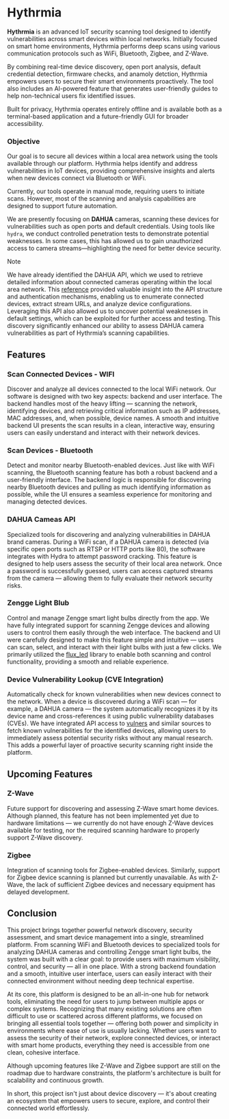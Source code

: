# Hythrmia

**Hythrmia** is an advanced IoT security scanning tool designed to identify vulnerabilities across smart devices within local networks. Initially focused on smart home environments, Hythrmia performs deep scans using various communication protocols such as WiFi, Bluetooth, Zigbee, and Z-Wave.

By combining real-time device discovery, open port analysis, default credential detection, firmware checks, and anamoly detction, Hythrmia empowers users to secure their smart environments proactively. The tool also includes an AI-powered feature that generates user-friendly guides to help non-technical users fix identified issues.

Built for privacy, Hythrmia operates entirely offline and is available both as a terminal-based application and a future-friendly GUI for broader accessibility.

### Objective
Our goal is to secure all devices within a local area network using the tools available through our platform. Hythrmia helps identify and address vulnerabilities in IoT devices, providing comprehensive insights and alerts when new devices connect via Bluetooth or WiFi.

Currently, our tools operate in manual mode, requiring users to initiate scans. However, most of the scanning and analysis capabilities are designed to support future automation.

We are presently focusing on **DAHUA** cameras, scanning these devices for vulnerabilities such as open ports and default credentials. Using tools like `hydra`, we conduct controlled penetration tests to demonstrate potential weaknesses. In some cases, this has allowed us to gain unauthorized access to camera streams—highlighting the need for better device security.

>[!NOTE]
We have already identified the DAHUA API, which we used to retrieve detailed information about connected cameras operating within the local area network. This [reference](https://github.com/rroller/dahua/issues/338) provided valuable insight into the API structure and authentication mechanisms, enabling us to enumerate connected devices, extract stream URLs, and analyze device configurations. Leveraging this API also allowed us to uncover potential weaknesses in default settings, which can be exploited for further access and testing. This discovery significantly enhanced our ability to assess DAHUA camera vulnerabilities as part of Hythrmia’s scanning capabilities.

## Features
### Scan Connected Devices - WIFI
Discover and analyze all devices connected to the local WiFi network. Our software is designed with two key aspects: backend and user interface. The backend handles most of the heavy lifting — scanning the network, identifying devices, and retrieving critical information such as IP addresses, MAC addresses, and, when possible, device names. A smooth and intuitive backend UI presents the scan results in a clean, interactive way, ensuring users can easily understand and interact with their network devices.

### Scan Devices - Bluetooth
Detect and monitor nearby Bluetooth-enabled devices. Just like with WiFi scanning, the Bluetooth scanning feature has both a robust backend and a user-friendly interface. The backend logic is responsible for discovering nearby Bluetooth devices and pulling as much identifying information as possible, while the UI ensures a seamless experience for monitoring and managing detected devices.

### DAHUA Cameas API
Specialized tools for discovering and analyzing vulnerabilities in DAHUA brand cameras. During a WiFi scan, if a DAHUA camera is detected (via specific open ports such as RTSP or HTTP ports like 80), the software integrates with Hydra to attempt password cracking. This feature is designed to help users assess the security of their local area network. Once a password is successfully guessed, users can access captured streams from the camera — allowing them to fully evaluate their network security risks.

### Zengge Light Blub
Control and manage Zengge smart light bulbs directly from the app.
We have fully integrated support for scanning Zengge devices and allowing users to control them easily through the web interface.
The backend and UI were carefully designed to make this feature simple and intuitive — users can scan, select, and interact with their light bulbs with just a few clicks.
We primarily utilized the [flux_led](https://github.com/lightinglibs/flux_led) library to enable both scanning and control functionality, providing a smooth and reliable experience.

### Device Vulnerability Lookup (CVE Integration)
Automatically check for known vulnerabilities when new devices connect to the network.
When a device is discovered during a WiFi scan — for example, a DAHUA camera — the system automatically recognizes it by its device name and cross-references it using public vulnerability databases (CVEs).
We have integrated API access to [vulners](https://vulners.com/) and similar sources to fetch known vulnerabilities for the identified devices, allowing users to immediately assess potential security risks without any manual research.
This adds a powerful layer of proactive security scanning right inside the platform.

## Upcoming Features
### Z-Wave
Future support for discovering and assessing Z-Wave smart home devices.
Although planned, this feature has not been implemented yet due to hardware limitations — we currently do not have enough Z-Wave devices available for testing, nor the required scanning hardware to properly support Z-Wave discovery.
### Zigbee
Integration of scanning tools for Zigbee-enabled devices.
Similarly, support for Zigbee device scanning is planned but currently unavailable. As with Z-Wave, the lack of sufficient Zigbee devices and necessary equipment has delayed development.

## Conclusion
This project brings together powerful network discovery, security assessment, and smart device management into a single, streamlined platform.
From scanning WiFi and Bluetooth devices to specialized tools for analyzing DAHUA cameras and controlling Zengge smart light bulbs, the system was built with a clear goal: to provide users with maximum visibility, control, and security — all in one place.
With a strong backend foundation and a smooth, intuitive user interface, users can easily interact with their connected environment without needing deep technical expertise.

At its core, this platform is designed to be an all-in-one hub for network tools, eliminating the need for users to jump between multiple apps or complex systems.
Recognizing that many existing solutions are often difficult to use or scattered across different platforms, we focused on bringing all essential tools together — offering both power and simplicity in environments where ease of use is usually lacking.
Whether users want to assess the security of their network, explore connected devices, or interact with smart home products, everything they need is accessible from one clean, cohesive interface.

Although upcoming features like Z-Wave and Zigbee support are still on the roadmap due to hardware constraints, the platform's architecture is built for scalability and continuous growth.

In short, this project isn't just about device discovery — it's about creating an ecosystem that empowers users to secure, explore, and control their connected world effortlessly.
